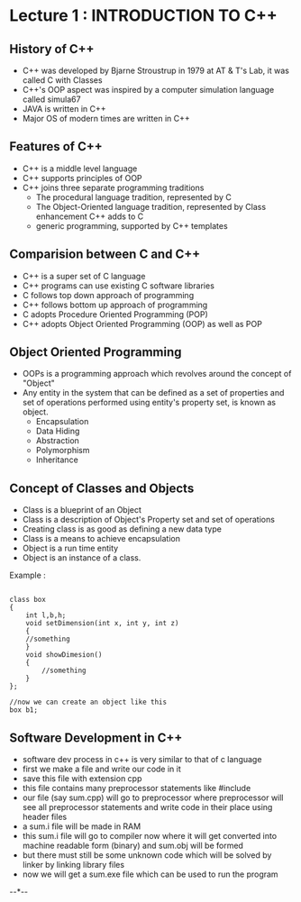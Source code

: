 # Lecture 1 : INTRODUCTION TO C++

## History of C++
- C++ was developed by Bjarne Stroustrup in 1979 at AT & T's Lab, it was called C with Classes
- C++'s OOP aspect was inspired by a computer simulation language called simula67
- JAVA is written in C++
- Major OS of modern times are written in C++

## Features of C++
- C++ is a middle level language
- C++ supports principles of OOP 
- C++ joins three separate programming traditions
	- The procedural language tradition, represented by C
	- The Object-Oriented language tradition, represented by Class enhancement C++ adds to C
	- generic programming, supported by C++ templates

## Comparision between C and C++
- C++ is a super set of C language
- C++ programs can use existing C software libraries
- C follows top down approach of programming
- C++ follows bottom up approach of programming
- C adopts Procedure Oriented Programming (POP)
- C++ adopts Object Oriented Programming (OOP) as well as POP

## Object Oriented Programming
- OOPs is a programming approach which revolves around the concept of "Object"
- Any entity in the system that can be defined as a set of properties and set of operations performed using entity's property set, is known as object.
	- Encapsulation
	- Data Hiding
	- Abstraction
	- Polymorphism
	- Inheritance

## Concept of Classes and Objects
- Class is a blueprint of an Object
- Class is a description of Object's Property set and set of operations
- Creating class is as good as defining a new data type
- Class is a means to achieve encapsulation
- Object is a run time entity
- Object is an instance of a class.

Example : 
```

class box
{
    int l,b,h;
    void setDimension(int x, int y, int z)
    { 
	//something
    }
    void showDimesion()
    {
        //something
    }
};

//now we can create an object like this
box b1;

```


## Software Development in C++
- software dev process in c++ is very similar to that of c language
- first we make a file and write our code in it 
- save this file with extension cpp
- this file contains many preprocessor statements like #include
- our file (say sum.cpp) will go to preprocessor where preprocessor will see all preprocessor statements and write code in their place using header files
- a sum.i file will be made in RAM
- this sum.i file will go to compiler now where it will get converted into machine readable form (binary) and sum.obj will be formed
- but there must still be some unknown code which will be solved by linker by linking library files
- now we will get a sum.exe file which can be used to run the program


--*--

